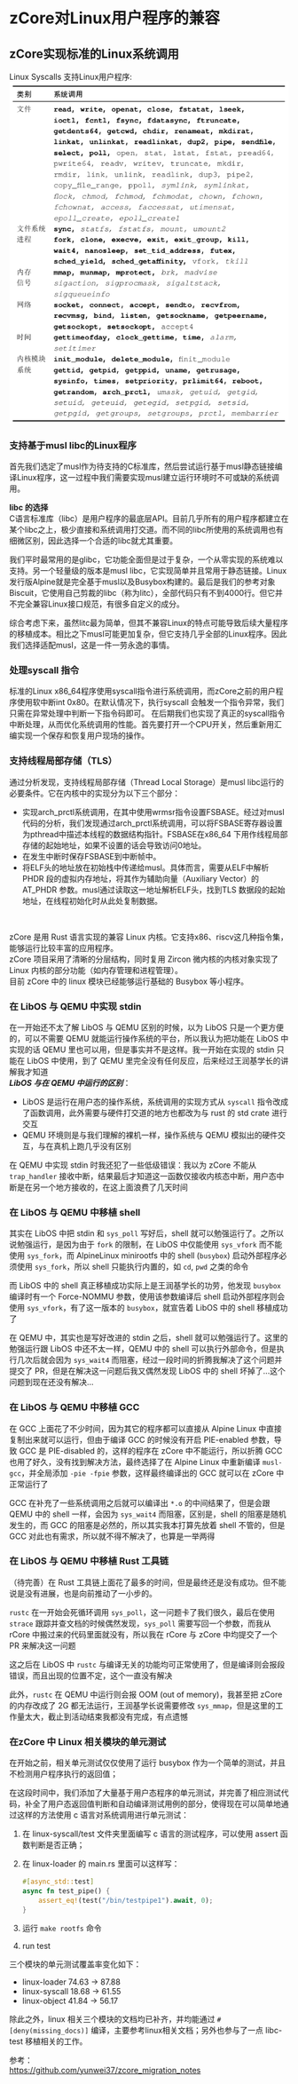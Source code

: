 # zCore对Linux用户程序的兼容

## zCore实现标准的Linux系统调用

Linux Syscalls 支持Linux用户程序:
![img](img/zcore_linux_syscalls.png)

### 支持基于musl libc的Linux程序
首先我们选定了musl作为待支持的C标准库，然后尝试运行基于musl静态链接编译Linux程序，这一过程中我们需要实现musl建立运行环境时不可或缺的系统调用。

**libc 的选择**<br>
C语言标准库（libc）是用户程序的最底层API。目前几乎所有的用户程序都建立在某个libc之上，极少直接和系统调用打交道。而不同的libc所使用的系统调用也有细微区别，因此选择一个合适的libc就尤其重要。

我们平时最常用的是glibc，它功能全面但是过于复杂，一个从零实现的系统难以支持。另一个轻量级的版本是musl libc，它实现简单并且常用于静态链接。Linux发行版Alpine就是完全基于musl以及Busybox构建的。最后是我们的参考对象Biscuit，它使用自己剪裁的libc（称为litc），全部代码只有不到4000行。但它并不完全兼容Linux接口规范，有很多自定义的成分。

综合考虑下来，虽然litc最为简单，但其不兼容Linux的特点可能导致后续大量程序的移植成本。相比之下musl可能更加复杂，但它支持几乎全部的Linux程序。因此我们选择适配musl，这是一件一劳永逸的事情。

### 处理syscall 指令
标准的Linux x86_64程序使用syscall指令进行系统调用，而zCore之前的用户程序使用软中断int 0x80。在默认情况下，执行syscall 会触发一个指令异常，我们只需在异常处理中判断一下指令码即可。
在后期我们也实现了真正的syscall指令中断处理，从而优化系统调用的性能。首先要打开一个CPU开关，然后重新用汇编实现一个保存和恢复用户现场的操作。


### 支持线程局部存储（TLS）
通过分析发现，支持线程局部存储（Thread Local Storage）是musl libc运行的必要条件。它在内核中的实现分为以下三个部分：
- 实现arch_prctl系统调用，在其中使用wrmsr指令设置FSBASE。经过对musl代码的分析，我们发现通过arch_prctl系统调用，可以将FSBASE寄存器设置为pthread中描述本线程的数据结构指针。FSBASE在x86_64 下用作线程局部存储的起始地址，如果不设置的话会导致访问0地址。
- 在发生中断时保存FSBASE到中断帧中。
- 将ELF头的地址放在初始栈中传递给musl。具体而言，需要从ELF中解析PHDR 段的虚拟内存地址，将其作为辅助向量（Auxiliary Vector）的AT_PHDR 参数。musl通过读取这一地址解析ELF头，找到TLS 数据段的起始地址，在线程初始化时从此处复制数据。
<br>

zCore 是用 Rust 语言实现的兼容 Linux 内核。它支持x86、riscv这几种指令集，能够运行比较丰富的应用程序。<br>
zCore 项目采用了清晰的分层结构，同时复用 Zircon 微内核的内核对象实现了 Linux 内核的部分功能（如内存管理和进程管理）。<br>
目前 zCore 中的 linux 模块已经能够运行基础的 Busybox 等小程序。

### 在 LibOS 与 QEMU 中实现 stdin

在一开始还不太了解 LibOS 与 QEMU 区别的时候，以为 LibOS 只是一个更方便的，可以不需要 QEMU 就能运行操作系统的平台，所以我认为把功能在 LibOS 中实现的话 QEMU 里也可以用，但是事实并不是这样。我一开始在实现的 stdin 只能在 LibOS 中使用，到了 QEMU 里完全没有任何反应，后来经过王润基学长的讲解我才知道<br>
***LibOS 与在 QEMU 中运行的区别***：

- LibOS 是运行在用户态的操作系统，系统调用的实现方式从 `syscall` 指令改成了函数调用，此外需要与硬件打交道的地方也都改为与 rust 的 std crate 进行交互
- QEMU 环境则是与我们理解的裸机一样，操作系统与 QEMU 模拟出的硬件交互，与在真机上跑几乎没有区别

在 QEMU 中实现 stdin 时我还犯了一些低级错误：我以为 zCore 不能从 `trap_handler` 接收中断，结果最后才知道这一函数仅接收内核态中断，用户态中断是在另一个地方接收的，在这上面浪费了几天时间

### 在 LibOS 与 QEMU 中移植 shell

其实在 LibOS 中把 stdin 和 `sys_poll` 写好后，shell 就可以勉强运行了。之所以说勉强运行，是因为由于 `fork` 的限制，在 LibOS 中仅能使用 `sys_vfork` 而不能使用 `sys_fork`，而 AlpineLinux minirootfs 中的 shell (`busybox`) 启动外部程序必须使用 `sys_fork`，所以 shell 只能执行内置的，如 `cd`, `pwd` 之类的命令

而 LibOS 中的 shell 真正移植成功实际上是王润基学长的功劳，他发现 `busybox` 编译时有一个 Force-NOMMU 参数，使用该参数编译后 shell 启动外部程序则会使用 `sys_vfork`，有了这一版本的 `busybox`，就宣告着 LibOS 中的 shell 移植成功了

在 QEMU 中，其实也是写好改进的 stdin 之后，shell 就可以勉强运行了。这里的勉强运行跟 LibOS 中还不太一样，QEMU 中的 shell 可以执行外部命令，但是执行几次后就会因为 `sys_wait4` 而阻塞，经过一段时间的折腾我解决了这个问题并提交了 PR，但是在解决这一问题后我又偶然发现 LibOS 中的 shell 坏掉了...这个问题到现在还没有解决...

### 在 LibOS 与 QEMU 中移植 GCC

在 GCC 上面花了不少时间，因为其它的程序都可以直接从 Alpine Linux 中直接复制出来就可以运行，但由于编译 GCC 的时候没有开启 PIE-enabled 参数，导致 GCC 是 PIE-disabled 的，这样的程序在 zCore 中不能运行，所以折腾 GCC 也用了好久，没有找到解决方法，最终选择了在 Alpine Linux 中重新编译 `musl-gcc`，并全局添加 `-pie -fpie` 参数，这样最终编译出的 GCC 就可以在 zCore 中正常运行了

GCC 在补充了一些系统调用之后就可以编译出 `*.o` 的中间结果了，但是会跟 QEMU 中的 shell 一样，会因为 `sys_wait4` 而阻塞，区别是，shell 的阻塞是随机发生的，而 GCC 的阻塞是必然的，所以其实我本打算先放着 shell 不管的，但是 GCC 对此也有需求，所以就不得不解决了，也算是一举两得

### 在 LibOS 与 QEMU 中移植 Rust 工具链 

（待完善）在 Rust 工具链上面花了最多的时间，但是最终还是没有成功。但不能说是没有进展，也是向前推动了一小步的。

`rustc` 在一开始会死循环调用 `sys_poll`，这一问题卡了我们很久，最后在使用 `strace` 跟踪并查文档的时候偶然发现，`sys_poll` 需要写回一个参数，而我从 rCore 中搬过来的代码里面就没有，所以我在 rCore 与 zCore 中均提交了一个 PR 来解决这一问题

这之后在 LibOS 中 `rustc` 与编译无关的功能均可正常使用了，但是编译则会报段错误，而且出现的位置不定，这个一直没有解决

此外，`rustc` 在 QEMU 中运行则会报 OOM (out of memory)，我甚至把 zCore 的内存改成了 2G 都无法运行，王润基学长说需要修改 `sys_mmap`，但是这里的工作量太大，截止到活动结束我都没有完成，有点遗憾

### 在zCore 中 Linux 相关模块的单元测试

在开始之前，相关单元测试仅仅使用了运行 busybox 作为一个简单的测试，并且不检测用户程序执行的返回值；

在这段时间中，我们添加了大量基于用户态程序的单元测试，并完善了相应测试代码，补全了用户态返回值判断和自动编译测试用例的部分，使得现在可以简单地通过这样的方法使用 c 语言对系统调用进行单元测试：

1. 在 linux-syscall/test 文件夹里面编写 c 语言的测试程序，可以使用 assert 函数判断是否正确；
2. 在 linux-loader 的 main.rs 里面可以这样写：

   ```rust
   #[async_std::test]
   async fn test_pipe() {
       assert_eq!(test("/bin/testpipe1").await, 0);
   }
   ```

3. 运行 `make rootfs` 命令
4. run test

三个模块的单元测试覆盖率变化如下：

- linux-loader  74.63 -> 87.88
- linux-syscall 18.68 -> 61.55
- linux-object  41.84 -> 56.17

除此之外，linux 相关三个模块的文档均已补齐，并均能通过 `#[deny(missing_docs)]` 编译，主要参考linux相关文档；另外也参与了一点 libc-test 移植相关的工作。

参考：<br>
https://github.com/yunwei37/zcore_migration_notes
